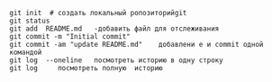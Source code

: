     git init  # создать локальный ропозиторийgit
    git status
    git add  README.md   -добавить файл для отслеживания
    git commit -m "Initial commit"
    git commit -am "update README.md"    добавлени е и commit одной командой 
    git log  --oneline   посмотреть историю в одну строку 
    git log     посмотреть полную  историю 
    

